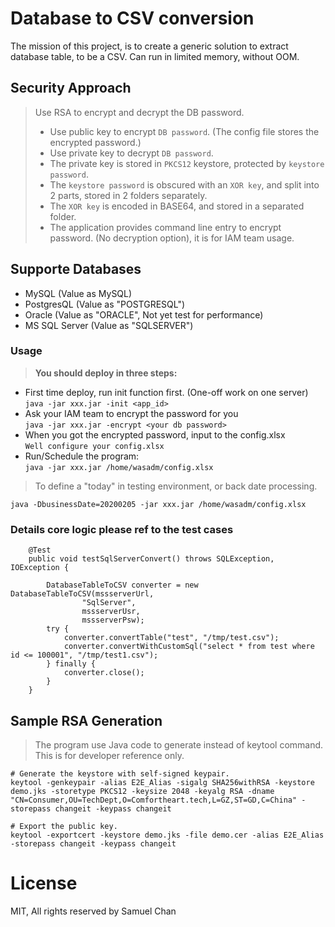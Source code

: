 # Database to CSV conversion
The mission of this project, is to create a generic solution to extract database table, to be a CSV. Can run in limited memory, without OOM.


## Security Approach
> Use RSA to encrypt and decrypt the DB password.  
> - Use public key to encrypt `DB password`. (The config file stores the encrypted password.)
> - Use private key to decrypt `DB password`.
> - The private key is stored in `PKCS12` keystore, protected by `keystore password`.
> - The `keystore password` is obscured with an `XOR key`, and split into 2 parts, stored in 2 folders separately.
> - The `XOR key` is encoded in BASE64, and stored in a separated folder.
> - The application provides command line entry to encrypt password. (No decryption option), it is for IAM team usage.


## Supporte Databases
- MySQL (Value as MySQL)
- PostgresQL (Value as "POSTGRESQL")
- Oracle (Value as "ORACLE", Not yet test for performance)
- MS SQL Server (Value as "SQLSERVER")

### Usage
> **You should deploy in three steps:**  
  - First time deploy, run init function first. (One-off work on one server)  
    `java -jar xxx.jar -init <app_id>`  
  - Ask your IAM team to encrypt the password for you  
    `java -jar xxx.jar -encrypt <your db password>`  
  - When you got the encrypted password, input to the config.xlsx  
    `Well configure your config.xlsx`
  - Run/Schedule the program:  
    `java -jar xxx.jar /home/wasadm/config.xlsx`

> To define a "today" in testing environment, or back date processing.
```
java -DbusinessDate=20200205 -jar xxx.jar /home/wasadm/config.xlsx 
```

### Details core logic please ref to the test cases
```
    @Test
    public void testSqlServerConvert() throws SQLException, IOException {

        DatabaseTableToCSV converter = new DatabaseTableToCSV(mssserverUrl,
                "SqlServer",
                mssserverUsr,
                mssserverPsw);
        try {
            converter.convertTable("test", "/tmp/test.csv");
            converter.convertWithCustomSql("select * from test where id <= 100001", "/tmp/test1.csv");
        } finally {
            converter.close();
        }
    }
```

## Sample RSA Generation
> The program use Java code to generate instead of keytool command. This is for developer reference only.
```
# Generate the keystore with self-signed keypair.
keytool -genkeypair -alias E2E_Alias -sigalg SHA256withRSA -keystore demo.jks -storetype PKCS12 -keysize 2048 -keyalg RSA -dname "CN=Consumer,OU=TechDept,O=Comfortheart.tech,L=GZ,ST=GD,C=China" -storepass changeit -keypass changeit

# Export the public key.
keytool -exportcert -keystore demo.jks -file demo.cer -alias E2E_Alias -storepass changeit -keypass changeit
```

# License
MIT, All rights reserved by Samuel Chan